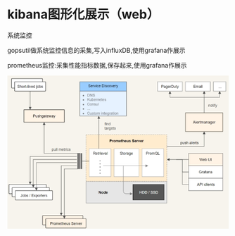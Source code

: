 # **kibana图形化展示（web）**

系统监控

gopsutil做系统监控信息的采集,写入influxDB,使用grafana作展示

prometheus监控:采集性能指标数据,保存起来,使用grafana作展示

![img](assets/wps1-1682306354147-1.jpg) 







